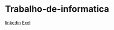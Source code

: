 # Trabalho-de-informatica
[linkedin](https://www.linkedin.com/in/rafael-ramalho-molinari-fialho-da-silva-710007273)
[Exel](https://1drv.ms/x/s!Ano3-13OVTGeijZUPwSM0PFqXLqj)
